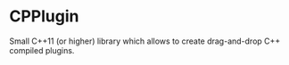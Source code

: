 # CPPlugin
Small C++11 (or higher) library which allows to create drag-and-drop C++ compiled plugins.
